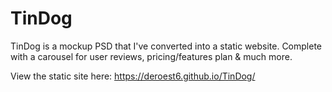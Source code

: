 # TinDog

TinDog is a mockup PSD that I've converted into a static website. Complete with a carousel for user reviews, pricing/features plan & much more. 

View the static site here: https://deroest6.github.io/TinDog/
